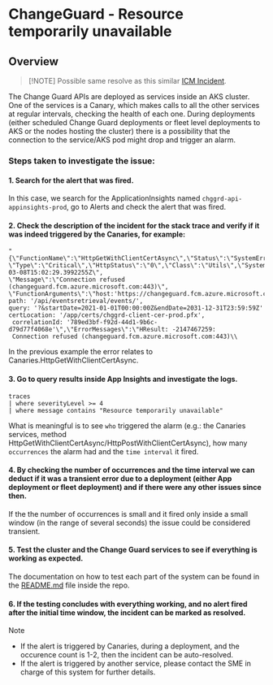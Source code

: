 ﻿# ChangeGuard - Resource temporarily unavailable

## Overview

> [!NOTE] Possible same resolve as this similar [ICM Incident](https://portal.microsofticm.com/imp/v3/incidents/details/388871407/home).

The Change Guard APIs are deployed as services inside an AKS cluster.
One of the services is a Canary, which makes calls to all the other services at regular intervals, checking the health
of each one.
During deployments (either scheduled Change Guard deployments or fleet level deployments to AKS or the nodes hosting the
cluster) there is a possibility that the connection to the service/AKS pod might drop and trigger an alarm.

### Steps taken to investigate the issue:

#### 1. Search for the alert that was fired.

In this case, we search for the ApplicationInsights named `chggrd-api-appinsights-prod`, go to Alerts and check the
alert that was fired.

#### 2. Check the description of the incident for the stack trace and verify if it was indeed triggered by the Canaries, for example:

```
"{\"FunctionName\":\"HttpGetWithClientCertAsync\",\"Status\":\"SystemError\",\"DurationMilliSec\":\"48.3402\",
\"Type\":\"Critical\",\"HttpStatus\":\"0\",\"Class\":\"Utils\",\"System\":\"Canaries\",\"TimeStamp\":\"2023-03-08T15:02:29.3992255Z\",
\"Message\":\"Connection refused (changeguard.fcm.azure.microsoft.com:443)\",
\"FunctionArguments\":\"host:'https://changeguard.fcm.azure.microsoft.com', path: '/api/eventsretrieval/events/', 
query: '?&startDate=2021-01-01T00:00:00Z&endDate=2031-12-31T23:59:59Z' certLocation: '/app/certs/chggrd-client-cer-prod.pfx',
 correlationId: '789ed3bf-f92d-44d1-9b6c-d79d77f4068e'\",\"ErrorMessages\":\"HResult: -2147467259: 
 Connection refused (changeguard.fcm.azure.microsoft.com:443)\\
 ```

In the previous example the error relates to Canaries.HttpGetWithClientCertAsync.

#### 3. Go to query results inside App Insights and investigate the logs.

```
traces
| where severityLevel >= 4
| where message contains "Resource temporarily unavailable"
```

What is meaningful is to see `who` triggered the alarm (e.g.: the Canaries services, method
HttpGetWithClientCertAsync/HttpPostWithClientCertAsync), how many `occurrences` the alarm had and the `time interval` it
fired.

#### 4. By checking the number of occurrences and the time interval we can deduct if it was a transient error due to a deployment (either App deployment or fleet deployment) and if there were any other issues since then.

If the the number of occurrences is small and it fired only inside a small window (in the range of several seconds) the
issue could be considered transient.

#### 5. Test the cluster and the Change Guard services to see if everything is working as expected.

The documentation on how to test each part of the system can be found in
the [README.md](https://msazure.visualstudio.com/One/_git/FCM-ChangeManager?path=/src/README.md) file inside the repo.

#### 6. If the testing concludes with everything working, and no alert fired after the initial time window, the incident can be marked as resolved.

> [!NOTE]
> - If the alert is triggered by Canaries, during a deployment, and the occurence count is 1-2, then the incident can be
    auto-resolved.
> - If the alert is triggered by another service, please contact the SME in charge of this system for further details.